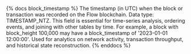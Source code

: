 {% docs block_timestamp %}
The timestamp (in UTC) when the block or transaction was recorded on the Flow blockchain. Data type: TIMESTAMP_NTZ. This field is essential for time-series analysis, ordering events, and joining with other tables by time. For example, a block with block_height 100,000 may have a block_timestamp of '2023-01-01 12:00:00'. Used for analytics on network activity, transaction throughput, and historical state reconstruction.
{% enddocs %}